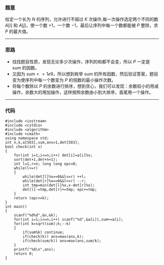 

### 题意
给定一个长为 $N$ 的序列，允许进行不超过 $K$ 次操作,每一次操作选定两个不同的数 $A[i]$ 和 $A[j]$，使一个数 $+1$，一个数 $-1$，最后让序列中每一个数都能被 $P$ 整除，求 $P$ 的最大值。

------------
### 思路
- 找找题目性质，发现无论多少次操作，序列的和都不会变，所以 $P$ 一定是 $sum$ 的因数。
- 又因为 $sum<=1e9$，所以想到枚举 $sum$ 的所有因数，然后验证答案，题目变为使序列中每一个数变为 $P$ 的倍数的最小操作次数。
- 将每个数除以 $P$ 的余数进行排序，想到贪心，我们可以发现：余数较小的用减操作，余数大的用加操作，这样按照余数由小到大排序，首尾用一个操作。

---------------

### 代码
```
#include <iostream>
#include <cstdio>
#include <algorithm>
#include <cmath>
using namespace std;
int n,k,a[503],sum,ans=1,det[503];
bool check(int x)
{
    for(int i=1;i<=n;i++) det[i]=a[i]%x;
    sort(det+1,det+n+1);
    int l=1,r=n; long long opc=0;
    while(l<=r)
	{
        while(det[l]%x==0&&l<=r) ++l;
        while(det[r]%x==0&&l<=r) --r;
        int tmp=min(det[l]%x,x-det[r]%x);
        det[l]-=tmp,det[r]+=tmp; opc+=tmp;
    }
    return (opc<=k);
}
int main()
{
    scanf("%d%d",&n,&k);
    for(int i=1;i<=n;i++) scanf("%d",&a[i]),sum+=a[i];
    for(int k=sqrt(sum);k;--k)
	{
		if(sum%k) continue;
        if(check(k)) ans=max(ans,k);
        if(check(sum/k)) ans=max(ans,sum/k);
    }
    printf("%d\n",ans);
    return 0;
}
```